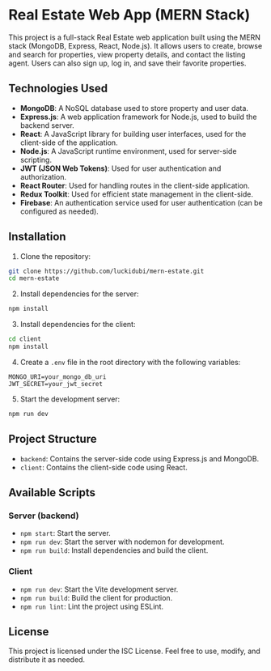 # Real Estate Web App (MERN Stack)

This project is a full-stack Real Estate web application built using the MERN stack (MongoDB, Express, React, Node.js). It allows users to create, browse and search for properties, view property details, and contact the listing agent. Users can also sign up, log in, and save their favorite properties.

## Technologies Used

- **MongoDB**: A NoSQL database used to store property and user data.
- **Express.js**: A web application framework for Node.js, used to build the backend server.
- **React**: A JavaScript library for building user interfaces, used for the client-side of the application.
- **Node.js**: A JavaScript runtime environment, used for server-side scripting.
- **JWT (JSON Web Tokens)**: Used for user authentication and authorization.
- **React Router**: Used for handling routes in the client-side application.
- **Redux Toolkit**: Used for efficient state management in the client-side.
- **Firebase**: An authentication service used for user authentication (can be configured as needed).

## Installation

1. Clone the repository:

```bash
git clone https://github.com/luckidubi/mern-estate.git
cd mern-estate
```

2. Install dependencies for the server:

```bash
npm install
```

3. Install dependencies for the client:

```bash
cd client
npm install
```

4. Create a `.env` file in the root directory with the following variables:

```env
MONGO_URI=your_mongo_db_uri
JWT_SECRET=your_jwt_secret
```

5. Start the development server:

```bash
npm run dev
```

## Project Structure

- `backend`: Contains the server-side code using Express.js and MongoDB.
- `client`: Contains the client-side code using React.

## Available Scripts

### Server (backend)

- `npm start`: Start the server.
- `npm run dev`: Start the server with nodemon for development.
- `npm run build`: Install dependencies and build the client.

### Client

- `npm run dev`: Start the Vite development server.
- `npm run build`: Build the client for production.
- `npm run lint`: Lint the project using ESLint.

## License

This project is licensed under the ISC License. Feel free to use, modify, and distribute it as needed.